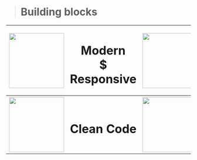> <h1>Building blocks </h1>
<table border="0">
  <tr>
  <th><img src="https://raw.githubusercontent.com/Its-anand/Practice-JavaScript/master/Image/1.png?token=GHSAT0AAAAAAB4TNQQNBXLVLPTPFCYHZZYMY6WUKZQ" width="150px" height="150px" alt=""></th>
 <th><h1>Modern<br>$ Responsive</h1></th>
 <th><img src="https://raw.githubusercontent.com/Its-anand/Practice-JavaScript/master/Image/2.png?token=GHSAT0AAAAAAB4TNQQNPO47V6475N3R7E6IY6WULNQ" width="150px" height="150px" alt=""></th>
 <th><h1>Fast<br>Performance</h1></th>
</tr>
<tr>
    <th><img src="https://raw.githubusercontent.com/Its-anand/Practice-JavaScript/master/Image/3.png?token=GHSAT0AAAAAAB4TNQQMLUOX2LAQDMQNB6XIY6WUOTA" width="150px" height="150px" alt=""></th>
     <th><h1>Clean Code</h1></th>
     <th><img src="https://raw.githubusercontent.com/Its-anand/Practice-JavaScript/master/Image/4.png?token=GHSAT0AAAAAAB4TNQQMX3TKFGITLVWVGFY4Y6WUO4Q" width="150px" height="150px" alt=""></th>
     <th><h1>Great Seo</h1></th>
</tr>
</table>
